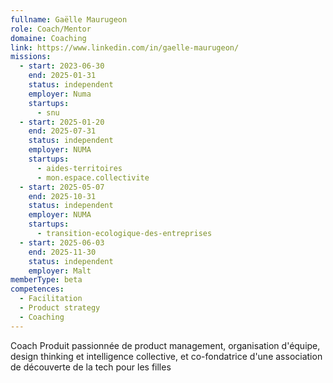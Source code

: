 ```yaml
---
fullname: Gaëlle Maurugeon
role: Coach/Mentor
domaine: Coaching
link: https://www.linkedin.com/in/gaelle-maurugeon/
missions:
  - start: 2023-06-30
    end: 2025-01-31
    status: independent
    employer: Numa
    startups:
      - snu
  - start: 2025-01-20
    end: 2025-07-31
    status: independent
    employer: NUMA
    startups:
      - aides-territoires
      - mon.espace.collectivite
  - start: 2025-05-07
    end: 2025-10-31
    status: independent
    employer: NUMA
    startups:
      - transition-ecologique-des-entreprises
  - start: 2025-06-03
    end: 2025-11-30
    status: independent
    employer: Malt
memberType: beta
competences:
  - Facilitation
  - Product strategy
  - Coaching
---
```

Coach Produit passionnée de product management, organisation d'équipe, design thinking et intelligence collective, et co-fondatrice d'une association de découverte de la tech pour les filles